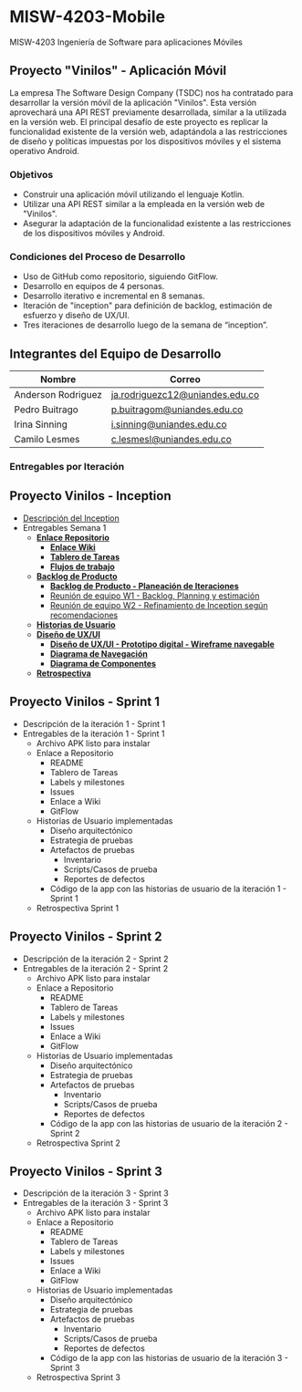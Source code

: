 # MISW-4203-Mobile
MISW-4203 Ingeniería de Software para aplicaciones Móviles

## Proyecto "Vinilos" - Aplicación Móvil
La empresa The Software Design Company (TSDC) nos ha contratado para desarrollar la versión móvil de la aplicación "Vinilos". Esta versión aprovechará una API REST previamente desarrollada, similar a la utilizada en la versión web. El principal desafío de este proyecto es replicar la funcionalidad existente de la versión web, adaptándola a las restricciones de diseño y políticas impuestas por los dispositivos móviles y el sistema operativo Android.

### Objetivos
- Construir una aplicación móvil utilizando el lenguaje Kotlin.
- Utilizar una API REST similar a la empleada en la versión web de "Vinilos".
- Asegurar la adaptación de la funcionalidad existente a las restricciones de los dispositivos móviles y Android.

### Condiciones del Proceso de Desarrollo
- Uso de GitHub como repositorio, siguiendo GitFlow.
- Desarrollo en equipos de 4 personas.
- Desarrollo iterativo e incremental en 8 semanas.
- Iteración de "inception" para definición de backlog, estimación de esfuerzo y diseño de UX/UI.
- Tres iteraciones de desarrollo luego de la semana de “inception”.

## Integrantes del Equipo de Desarrollo

| Nombre             | Correo                         |
|--------------------|--------------------------------|
| Anderson Rodriguez | ja.rodriguezc12@uniandes.edu.co |
| Pedro Buitrago     | p.buitragom@uniandes.edu.co    |
| Irina Sinning      | i.sinning@uniandes.edu.co      |
| Camilo Lesmes      | c.lesmesl@uniandes.edu.co      |

### Entregables por Iteración


## Proyecto Vinilos - Inception
* [Descripción del Inception](https://github.com/pbuitragom/MISW-4203-Mobile/wiki/Inception-%E2%80%90-Desarrollo-de-la-Aplicaci%C3%B3n-M%C3%B3vil-%22Vinilos%22)
* Entregables Semana 1 
    * [**Enlace Repositorio**](https://github.com/pbuitragom/MISW-4203-Mobile)
      * [**Enlace Wiki**](https://github.com/pbuitragom/MISW-4203-Mobile/wiki)
      * [**Tablero de Tareas**](https://github.com/users/pbuitragom/projects/3)
      * [**Flujos de trabajo**](https://github.com/pbuitragom/MISW-4203-Mobile/wiki/Flujos-de-Trabajo)
    * [**Backlog de Producto**](https://github.com/users/pbuitragom/projects/3)
      * [**Backlog de Producto - Planeación de Iteraciones**](link-aqui)
      * [Reunión de equipo W1 - Backlog, Planning y estimación](https://www.youtube.com/watch?v=bIXeD92oZJo&feature=youtu.be)
      * [Reunión de equipo W2 - Refinamiento de Inception según recomendaciones](https://www.youtube.com/watch?v=M7cYbHpJv3Q)
    * [**Historias de Usuario**](https://github.com/pbuitragom/MISW-4203-Mobile/wiki/Historias-de-Usuario)
    * [**Diseño de UX/UI**](https://www.figma.com/proto/jrm7H4gss8AXtnhRC3Ar2L/Material-3-Design-Kit-(Community)?node-id=11-1833&scaling=min-zoom&page-id=11%3A1833&starting-point-node-id=57%3A47160)
       * [**Diseño de UX/UI - Prototipo digital - Wireframe navegable**](https://www.figma.com/proto/jrm7H4gss8AXtnhRC3Ar2L/Material-3-Design-Kit-(Community)?node-id=11-1833&scaling=min-zoom&page-id=11%3A1833&starting-point-node-id=57%3A47160)
       * [**Diagrama de Navegación**](https://github.com/pbuitragom/MISW-4203-Mobile/wiki/Modelo-de-Navegaci%C3%B3n)
       * [**Diagrama de Componentes**](https://github.com/pbuitragom/MISW-4203-Mobile/wiki/Modelo-Componente-Conector)
    * [**Retrospectiva**](https://miro.com/app/board/uXjVKXnnDxc=/?share_link_id=163648329419)



## Proyecto Vinilos - Sprint 1
-  Descripción de la iteración 1 - Sprint 1 
-  Entregables de la iteración 1 - Sprint 1 
   * Archivo APK listo para instalar
   * Enlace a Repositorio
     * README 
     * Tablero de Tareas
     * Labels y milestones
     * Issues
     * Enlace a Wiki
     * GitFlow
   * Historias de Usuario implementadas
     * Diseño arquitectónico
     * Estrategia de pruebas 
     * Artefactos de pruebas  
       * Inventario
       * Scripts/Casos de prueba
       * Reportes de defectos
     * Código de la app con las historias de usuario de la iteración 1 - Sprint 1
   * Retrospectiva Sprint 1 


## Proyecto Vinilos - Sprint 2
-  Descripción de la iteración 2 - Sprint 2 
-  Entregables de la iteración 2 - Sprint 2 
   * Archivo APK listo para instalar
   * Enlace a Repositorio
     * README 
     * Tablero de Tareas
     * Labels y milestones
     * Issues
     * Enlace a Wiki
     * GitFlow
   * Historias de Usuario implementadas
     * Diseño arquitectónico
     * Estrategia de pruebas 
     * Artefactos de pruebas  
       * Inventario
       * Scripts/Casos de prueba
       * Reportes de defectos
     * Código de la app con las historias de usuario de la iteración 2 - Sprint 2
   * Retrospectiva Sprint 2 



## Proyecto Vinilos - Sprint 3
-  Descripción de la iteración 3 - Sprint 3 
-  Entregables de la iteración 3 - Sprint 3 
   * Archivo APK listo para instalar
   * Enlace a Repositorio
     * README 
     * Tablero de Tareas
     * Labels y milestones
     * Issues
     * Enlace a Wiki
     * GitFlow
   * Historias de Usuario implementadas
     * Diseño arquitectónico
     * Estrategia de pruebas 
     * Artefactos de pruebas  
       * Inventario
       * Scripts/Casos de prueba
       * Reportes de defectos
     * Código de la app con las historias de usuario de la iteración 3 - Sprint 3
   * Retrospectiva Sprint 3 



